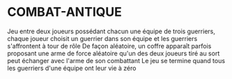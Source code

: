 # COMBAT-ANTIQUE
Jeu entre deux joueurs possédant chacun une équipe de trois guerriers,
chaque joueur choisit un guerrier dans son équipe et les guerriers s'affrontent à tour de rôle
De façon aléatoire, un coffre apparaît parfois proposant une arme de force aléatoire 
qu'un des deux joueurs tiré au sort peut échanger avec l'arme de son combattant
Le jeu se termine quand tous les guerriers d'une équipe ont leur vie à zéro
